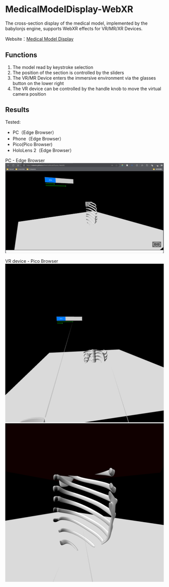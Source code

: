 # MedicalModelDisplay-WebXR
The cross-section display of the medical model, implemented by the babylonjs engine, supports WebXR effects for VR/MR/XR Devices.

Website：[Medical Model Display](https://robertxr.github.io/MedicalModelDisplay-WebXR/)

## Functions
1. The model read by keystroke selection
2. The position of the section is controlled by the sliders
3. The VR/MR Device enters the immersive environment via the glasses button on the lower right
4. The VR device can be controlled by the handle knob to move the virtual camera position

## Results
Tested: 
- PC（Edge Browser）
- Phone（Edge Browser）
- Pico(Pico Browser)
- HoloLens 2（Edge Browser）

PC - Edge Browser
![PC](docs/PC_Web.png)

VR device - Pico Browser
![Pico](docs/Pico_Web1.jpeg)
![Pico](docs/Pico_Web2.jpeg)